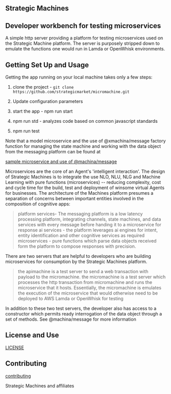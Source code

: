 ## Strategic Machines

## Developer workbench for testing microservices

A simple http server providing a platform for testing microservices used on the Strategic Machine platform. The server is purposely stripped down to emulate the functions one would run in Lamda or OpenWhisk environments.


## Getting Set Up and Usage

Getting the app running on your local machine takes only a few steps:

1. clone the project - `git clone https://github.com/strategicmarket/micromachine.git`
2. Update configuration parameters
3. start the app - npm run start

4. npm run std - analyzes code based on common javascript standards

5. npm run test

Note that a model microservice and the use of @xmachina/message factory function for managing the state machine and working with the data object from the messaging platform can be found at

[sample microservice and use of @machina/message](./skills/ibm/packages/sm_banter/banter.js)

Microservices are the core of an Agent's 'intelligent interaction'. The design of Strategic Machines is to integrate the use NLO, NLU, NLG and Machine Learning with pure functions (microservices) -- reducing complexity, cost and cycle time for the build, test and deployment of winsome virtual Agents for businesses. The architecture of the Machines platform presumes a separation of concerns between important entities involved in the composition of cognitive apps:

> platform services- The messaging platform is a low latency processing platform, integrating channels, state machines, and data services with every message before handing it to a microservice for response
> ai services - the platform leverages ai engines for intent, entity identification and other cognitive services as required
> microservices - pure functions which parse data objects received form the platform to compose responses with precision.

There are two servers that are helpful to developers who are building microservices for consumption by the Strategic Machines platform.

> the apimachine is a test server to send a web transaction with payload to the micromachine.
> the micromachine is a test server which processes the http transaction from micromachine and runs the microservice that it hosts. Essentially, the micromachine is emulates the execution of the microservice that would otherwise need to be deployed to AWS Lamda or OpenWhisk for testing

In addition to these two test servers, the developer also has access to a constructor which permits ready interrogation of the data object through a set of methods. See @machina/message for more information

## License and Use
 [LICENSE](./LICENSE.txt)

## Contributing
 [contributing](.github/CONTRIBUTING.md)

Strategic Machines and affiliates
